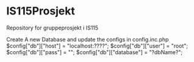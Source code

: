 # IS115Prosjekt
Repository for gruppeprosjekt i IS115

Create A new Database and update the configs in config.inc.php
$config["db"]["host"] = "localhost:????";
$config["db"]["user"] = "root";
$config["db"]["pass"] = "";
$config["db"]["database"] = "?dbName?";
